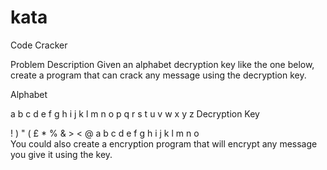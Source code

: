 # kata
Code Cracker

Problem Description
Given an alphabet decryption key like the one below, create a program that can crack any message using the decryption key.

Alphabet

a b c d e f g h i j k l m n o p q r s t u v w x y z
Decryption Key

! ) " ( £ * % & > < @ a b c d e f g h i j k l m n o  	
You could also create a encryption program that will encrypt any message you give it using the key.


